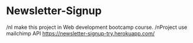 # Newsletter-Signup
/nI make this project in Web development bootcamp course.
/nProject use mailchimp API
https://newsletter-signup-try.herokuapp.com/
